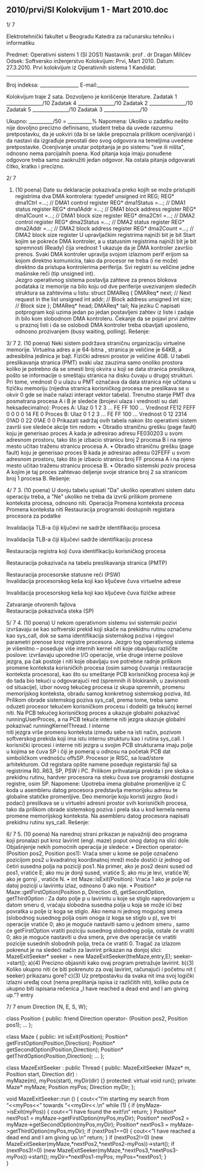 2010/prvi/SI Kolokvijum 1 - Mart 2010.doc
--------------------------------------------------------------------------------


1/  7 
 
Elektrotehnički fakultet u Beogradu 
Katedra za računarsku tehniku i informatiku 
 
Predmet: Operativni sistemi 1 (SI  2OS1) 
Nastavnik: prof . dr Dragan Milićev 
Odsek: Softversko inženjerstvo 
Kolokvijum: Prvi,    Mart 2010. 
Datum: 27.3.2010. 
Prvi kolokvijum iz Operativnih sistema 1 
Kandidat:
 _____________________________________________________________ 
Broj indeksa: ________________  E-mail:______________________________________ 
 
Kolokvijum traje 2 sata. Dozvoljeno je korišćenje literature. 
Zadatak 1 _______________/10   Zadatak 4 _______________/10 
Zadatak 2 _______________/10   Zadatak 5 _______________/10 
Zadatak 3 _______________/10     
 
Ukupno: __________/50 = __________% 
Napomena: Ukoliko u zadatku nešto nije dovoljno precizno definisano, student treba da 
uvede razumnu pretpostavku, da je uokviri (da bi se lakše prepoznala prilikom ocenjivanja) i 
da  nastavi da  izgrađuje  preostali  deo  svog  odgovora  na  temeljima  uvedene  pretpostavke. 
Ocenjivanje unutar potpitanja je po sistemu "sve ili ništa", odnosno nema parcijalnih poena. 
Kod pitanja koja imaju ponuđene odgovore treba samo zaokružiti jedan odgovor. Na ostala 
pitanja odgovarati čitko, kratko i precizno. 
 

2/  7 
1. (10 poena) 
Date  su  deklaracije  pokazivača  preko  kojih  se  može  pristupiti  registrima dva  DMA 
kontrolera: 
typedef unsigned int REG; 
REG* dma1Ctrl =...; // DMA1 control register 
REG* dma1Status =...; // DMA1 status register 
REG* dma1Addr =...; // DMA1 block address register 
REG* dma1Count =...; // DMA1 block size register 
REG* dma2Ctrl =...; // DMA2 control register 
REG* dma2Status =...; // DMA2 status register 
REG* dma2Addr =...; // DMA2 block address register 
REG* dma2Count =...; // DMA2 block size register 
U  upravljačkim  registrima  najniži  bit  je  bit Start kojim  se  pokreće DMA  kontroler, a u 
statusnim registrima najniži bit je bit spremnosti (Ready) čija vrednost 1 ukazuje da je DMA 
kontroler završio  prenos. Svaki    DMA  kontroler  upravlja  svojom izlaznom perif  erijom  sa 
kojom  direktno  komunicira,  tako  da  procesor  ne  treba  (i  ne  može)  direktno  da  pristupa 
kontrolerima periferija. Svi registri su veličine jedne mašinske reči (tip 
unsigned int).  
Jezgro operativnog sistema postavlja zahteve za prenos blokova podataka iz memorije na bilo 
koju od dve periferije uvezivanjem sledećih struktura sa zahtevima u listu: 
struct DMAReq { 
  DMAReq* next; // Next request in the list 
  unsigned int addr; // Block address 
  unsigned int size; // Block size 
}; 
DMAReq* head; 
DMAReq* tail; 
Na jeziku C napisati potprogram koji uzima jedan po jedan postavljeni zahtev iz liste i zadaje 
ih bilo kom slobodnom DMA kontroleru. Čekanje da se pojavi prvi zahtev u praznoj listi i da 
se oslobodi DMA kontroler treba obavljati uposleno, odnosno prozivanjem (busy  waiting, 
polling). 
Rešenje:

3/  7 
2. (10 poena) 
Neki sistem podržava straničnu organizaciju virtuelne memorije. Virtuelna adres  a je 64-bitna , 
stranica je veličine je 64KB, a adresibilna jedinica je bajt. Fizički adresni prostor je veličine 
4GB. U tabeli preslikavanja stranica (PMT) svaki ulaz zauzima samo onoliko prostora koliko 
je potrebno da se smesti broj okvira u koji se data stranica preslikava, pošto se informacije o 
smeštaju stranica na disku čuvaju u drugoj strukturi. Pri tome, vrednost 0 u ulazu u PMT 
označava  da  data  stranica nije   učitana  u  fizičku  memoriju  (nijedna  stranica  korisničkog 
procesa ne preslikava se u okvir 0 gde se inače nalazi interapt vektor tabela). Trenutno stanje 
PMT   dva  posmatrana  procesa  A  i  B  je sledeće  (brojevi  ulaza i  vrednosti  su  dati 
heksadecimalno): 
Proces A: 
Ulaz 0 1 2 3 ... FE FF 100 ... 
Vrednost FE12 FEFF 0 0 0 0 14 FE 0 
Proces B: 
Ulaz 0 1 2 3 ... FE FF 100 ... 
Vrednost 0 12 2314 01AD 0 22 01AE 0 0 
Prikazati sadržaj ovih tabela nakon što operativni sistem završi sve sledeće akcije tim redom: 
• Obradio straničnu grešku (page  fault) koju je generisao proces A kada je adresirao 
adresu  FE030203  u  svom  adresnom  prostoru,  tako  što  je  izbacio  stranicu  broj  2 
procesa B i na njeno mesto učitao traženu stranicu procesa A. 
• Obradio straničnu grešku (page  fault) koju je generisao proces B kada je adresirao 
adresu 02FEFF u svom adresnom prostoru, tako što je izbacio stranicu broj FF procesa 
A i na njeno mesto učitao traženu stranicu procesa B. 
• Obradio sistemski poziv procesa A kojim je taj proces zahtevao deljenje svoje stranice 
broj 2 sa stranicom broj 1 procesa B. 
Rešenje: 
 
 
 
 
 
 
 

4/  7 
3. (10 poena) 
U donju tabelu upisati "Da" ukoliko operativni sistem datu operaciju treba, a "Ne" ukoliko ne 
treba da izvrši prilikom promene konteksta procesa, odnosno niti. 
Operacija Promena 
konteksta procesa 
Promena 
konteksta niti 
Restauracija programski dostupnih registara procesora 
za podatke 
  
Invalidacija TLB-a čiji ključevi ne sadrže identifikaciju 
procesa 
  
Invalidacija TLB-a čiji ključevi sadrže identifikaciju 
procesa 
  
Restauracija registra koji čuva identifikaciju korisničkog 
procesa 
  
Restauracija pokazivača na tabelu preslikavanja stranica 
(PMTP) 
  
Restauracija procesorske statusne reči (PSW)   
Invalidacija procesorskog keša koji kao ključeve čuva 
virtuelne adrese 
  
Invalidacija procesorskog keša koji kao ključeve čuva 
fizičke adrese 
  
Zatvaranje otvorenih fajlova   
Restauracija pokazivača steka (SP)   

5/  7 
4. (10 poena) 
U  nekom operativnom sistemu svi sistemski pozivi izvršavaju se kao softverski prekid koji 
skače  na  prekidnu  rutinu  označenu  kao 
sys_call,  dok  se  sama  identifikacija  sistemskog 
poziva i njegovi parametri prenose kroz registre procesora. Jezgro tog operativnog sistema je 
višenitno – poseduje  više  internih  kernel  niti  koje  obavljaju  različite  poslove:  izvršavaju 
uporedne I/O operacije, vrše druge interne poslove jezgra, pa čak postoje i niti koje obavljaju 
sve potrebne radnje prilikom promene konteksta korisničkih procesa (osim samog čuvanja i 
restauracije konteksta procesora), kao što su smeštanje PCB korisničkog procesa koji je do 
tada bio tekući u odgovarajući red (spremnih ili blokiranih, u zavisnosti od situacije), izbor 
novog tekućeg procesa iz skupa spremnih, promenu memorijskog konteksta, obradu samog 
konkretnog  sistemskog  poziva, itd.  Prilikom  obrade  sistemskog  poziva 
sys_call,  prema 
tome, treba samo oduzeti procesor tekućem korisničkom procesu i dodeliti ga tekućoj kernel 
niti. 
Na  PCB tekućeg korisničkog proces  a ukazuje globalni pokazivač 
runningUserProces, a na 
PCB tekuće interne niti jezgra     ukazuje globalni pokazivač runningKernelThread.  I  interne  
niti jezgra vrše promenu konteksta između sebe na  isti način, pozivom softverskog prekida 
koji ima istu internu strukturu kao i rutina 
sys_call. I korisnički iprocesi i interne niti jezgra 
u svojim PCB strukturama imaju polje u kojima se čuva SP i čiji je pomeraj u odnosu na 
početak PCB dat simboličkom vrednošću offsSP. 
Procesor je RISC, sa load/store arhitekturom. Od registara opšte namene poseduje registarski 
fajl sa registrima R0..R63, SP, PSW i PC. Prilikom prihvatanja prekida i pre skoka u prekidnu 
rutinu, hardver procesora na steku čuva sve programski dostupne registre, osim SP. 
Napomene: Upotreba imena globalne promenljive iz C koda u asembleru datog procesora 
predstavlja memorijsku adresu te globalne statičke promenljive. Deo memorije koju koristi 
jezgro (kod i podaci) preslikava se u virtuelni adresni prostor svih korisničkih procesa, tako da 
prilikom obrade sistemskog poziva i prela   ska u kod kernela nema promene memorijskog 
konteksta. 
Na asembleru datog procesora napisati prekidnu rutinu 
sys_call. 
Rešenje: 

6/  7 
5. (10 poena) 
Na narednoj strani prikazan je najvažniji deo programa koji pronalazi put kroz lavirint (engl. 
maze) poput onog datog na slici dole. Objašnjenje nekih pomoćnih operacija je sledeće: 
• 
Direction operator-(Position pos2, Position pos1): Vraća smer u kome se 
polje  označeno  pozicijom pos2 u  kvadratnoj koordinatnoj mreži  može  dostići  iz 
jednog od četiri susedna polja na poziciji 
pos1. Na primer, ako je pos2 desni sused od 
pos1, vratiće E; ako mu je donji sused, vratiće S; ako mu je levi, vratiće W; ako je 
gornji   , vratiće N. 
• int  Maze::isExit(Position): Vraća 1 ako je polje na datoj poziciji u lavirintu 
izlaz, odnosno 0 ako nije. 
• 
Position* Maze::getFirstOption(Position p, Direction d), 
getSecondOption, getThirdOption
: Za dato polje p u lavirintu u koje se stiglo 
napredovanjem u datom smeru d,  vraćaju slobodna susedna polja u koja se može ići 
bez povratka u polje iz koga se stiglo. Ako nema ni jednog mogućeg smera (slobodnog 
susednog polja osim onoga iz koga se stiglo u 
p), sve tri operacije vratiće 0; ako je 
moguće nastaviti samo u jednom smeru   , samo će getFirstOption vratiti poziciju 
susednog slobodnog polja, ostale će vratiti 0; ako je moguće nastaviti u dva smera, 
prve dve operacije će vratiti pozicije susednih slobodnih polja, treća će vratiti 0. 
Tragač za izlazom pokrenut je na sledeći način za lavirint prikazan na donjoj slici: 
MazeExitSeeker* seeker = new MazeExitSeeker(theMaze,entry,E); 
seeker->start(); 
a)(4) Precizno objasniti kako ovaj program pretražuje lavirint. 
b)(3) Koliko ukupno niti će biti pokrenuto za ovaj lavirint, računajući i početnu nit 
(
seeker) prikazanu gore? 
c)(3) Uz  pretpostavku  da  svaka  nit  ima  svoj  logički  izlazni  uređaj cout (nema 
preplitanja ispisa iz različitih niti), koliko puta će ukupno biti ispisana rečenica „I have 
reached a dead end and I am giving up.”? 
entry
 

7/  7 
enum Direction {N, E, S, W}; 
 
class Position { 
public: 
  friend Direction operator- (Position pos2, Position pos1); 
  ... 
}; 
 
 
class Maze { 
public: 
  int isExit(Position); 
  Position* getFirstOption(Position,Direction); 
  Position* getSecondOption(Position,Direction); 
  Position* getThirdOption(Position,Direction); 
  ... 
}; 
 
 
class MazeExitSeeker : public Thread { 
public: 
  MazeExitSeeker (Maze* m, Position start, Direction dir) :  
      myMaze(m), myPos(start), myDir(dir) {} 
protected: 
  virtual void run(); 
private: 
  Maze* myMaze; 
  Position myPos; 
  Direction myDir; 
}; 
 
 
void MazeExitSeeker::run () { 
  cout<<”I’m starting my search from “<<myPos<<” towards “<<myDir<<.\n” 
  while (1) { 
    if (myMaze->isExit(myPos)) { 
      cout<<”I have found the exit!\n“ 
      return; 
    } 
    Position* nextPos1 = myMaze->getFirstOption(myPos,myDir); 
    Position* nextPos2 = myMaze->getSecondOption(myPos,myDir); 
    Position* nextPos3 = myMaze->getThirdOption(myPos,myDir); 
    if (nextPos1==0) { 
      cout<<”I have reached a dead end and I am giving up.\n“ 
      return; 
    } 
    if (nextPos2!=0) 
      (new MazeExitSeeker(myMaze,*nextPos2,*nextPos2-myPos))->start(); 
    if (nextPos3!=0) 
      (new MazeExitSeeker(myMaze,*nextPos3,*nextPos3-myPos))->start(); 
    myDir=*nextPos1-myPos; 
    myPos=*nextPos1; 
  }   
} 